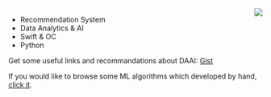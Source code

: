 <img align="right" src="https://github-readme-stats.vercel.app/api/top-langs/?username=ZhangYizhe&layout=compact" />

- Recommendation System
- Data Analytics & AI
- Swift & OC
- Python

Get some useful links and recommandations about DAAI: [Gist](https://gist.github.com/ZhangYizhe/717af66f44d894798f1e0a7847dc037c)

If you would like to browse some ML algorithms which developed by hand, [click it](https://github.com/ZhangYizhe/JupyterNotes.git).
